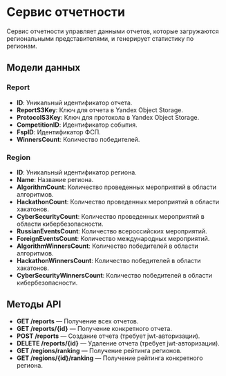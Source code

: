 # Сервис отчетности

Сервис отчетности управляет данными отчетов, которые загружаются региональными представителями, и генерирует статистику по регионам.

## Модели данных

### Report

- **ID**: Уникальный идентификатор отчета.
- **ReportS3Key**: Ключ для отчета в Yandex Object Storage.
- **ProtocolS3Key**: Ключ для протокола в Yandex Object Storage.
- **CompetitionID**: Идентификатор события.
- **FspID**: Идентификатор ФСП.
- **WinnersCount**: Количество победителей.

### Region

- **ID**: Уникальный идентификатор региона.
- **Name**: Название региона.
- **AlgorithmCount**: Количество проведенных мероприятий в области алгоритмов.
- **HackathonCount**: Количество проведенных мероприятий в области хакатонов.
- **CyberSecurityCount**: Количество проведенных мероприятий в области кибербезопасности.
- **RussianEventsCount**: Количество всероссийских мероприятий.
- **ForeignEventsCount**: Количество международных мероприятий.
- **AlgorithmWinnersCount**: Количество победителей в области алгоритмов.
- **HackathonWinnersCount**: Количество победителей в области хакатонов.
- **CyberSecurityWinnersCount**: Количество победителей в области кибербезопасности.

## Методы API

- **GET /reports** — Получение всех отчетов.
- **GET /reports/{id}** — Получение конкретного отчета.
- **POST /reports** — Создание отчета (требует jwt-авторизации).
- **DELETE /reports/{id}** — Удаление отчета (требует jwt-авторизации).
- **GET /regions/ranking** — Получение рейтинга регионов.
- **GET /regions/{id}/ranking** — Получение рейтинга конкретного региона.
